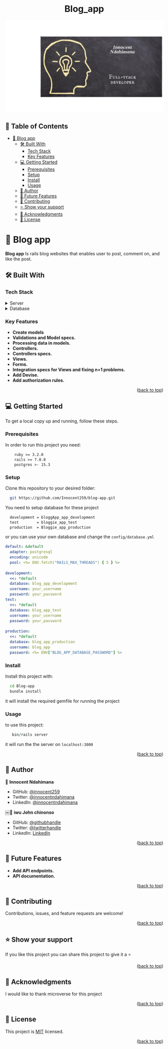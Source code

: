 <a name="readme-top"></a>

<div align="center">
    <br/>

# Blog_app

<img src="./app/assets/images/logo11.png" >

</div>
<!-- TABLE OF CONTENTS -->

## 📗 Table of Contents

- [📖 Blog app ](#-blog-app-)
  - [🛠 Built With ](#-built-with-)
    - [Tech Stack ](#tech-stack-)
    - [Key Features ](#key-features-)
  - [💻 Getting Started ](#-getting-started-)
    - [Prerequisites](#prerequisites)
    - [Setup](#setup)
    - [Install](#install)
    - [Usage](#usage)
  - [👥 Author ](#-author-)
  - [🔭 Future Features ](#-future-features-)
  - [🤝 Contributing ](#-contributing-)
  - [⭐️ Show your support ](#️-show-your-support-)
  - [🙏 Acknowledgments ](#-acknowledgments-)
  - [📝 License ](#-license-)

<!-- PROJECT DESCRIPTION -->

# 📖 Blog app <a name="about-project"></a>

**Blog app** Is rails blog websites that enables user to post, comment on, and like the post. 

## 🛠 Built With <a name="built-with"></a>

### Tech Stack <a name="tech-stack"></a>

<details>
  <summary>Server</summary>
    <li><a href="https://www.ruby-lang.org/en/">Ruby</a></li>
    <li><a href="https://rubyonrails.org/">Rails</a></li>
</details>
<details>
  <summary>Database</summary>
    <li><a href="https://www.postgresql.org/">Postgres</a></li>
</details>

<!-- Features -->

### Key Features <a name="key-features"></a>

- **Create models**
- **Validations and Model specs.**
- **Processing data in models.**
- **Controllers.**
- **Controllers specs.**
- **Views.**
- **Forms.**
- **Integration specs for Views and fixing n+1 problems.**
- **Add Devise.**
- **Add authorization rules.**

<p align="right">(<a href="#readme-top">back to top</a>)</p>

<!-- LIVE DEMO

## 🚀 Live Demo <a name="live-demo"></a>

- [Live Demo Link](https://stock-wise.vercel.app/)

<p align="right">(<a href="#readme-top">back to top</a>)</p> -->

<!-- GETTING STARTED -->

## 💻 Getting Started <a name="getting-started"></a>

To get a local copy up and running, follow these steps.

### Prerequisites

In order to run this project you need:

```
    ruby >= 3.2.0
    rails >= 7.0.8
    postgres >- 15.3
```

### Setup

Clone this repository to your desired folder:

```bash
  git https://github.com/Innocent259/blog-app.git
```

You need to setup database for these project

```
  development = bloggApp_app_development
  test        = bloggie_app_test
  production  = Bloggie_app_production
```

or you can use your own database and change the ```config/database.yml```

```yml
default: &default
  adapter: postgresql
  encoding: unicode
  pool: <%= ENV.fetch("RAILS_MAX_THREADS") { 5 } %>

development:
  <<: *default
  database: blog_app_development
  username: your_username
  password: your_password
test:
  <<: *default
  database: blog_app_test
  username: your_username
  password: your_password

production:
  <<: *default
  database: blog_app_production
  username: blog_app
  password: <%= ENV["BLOG_APP_DATABASE_PASSWORD"] %>

```

### Install

Install this project with:

```bash
  cd Blog-app
  bundle install
```

it will install the required gemfile for running the project

### Usage

to use this project:

```ruby
   bin/rails server
```

it will run the the server on ```localhost:3000```

<!-- ### Test

to run test in these this project:

```ruby
   rspec
```

it will run the all the unit test of these project

 -->


<p align="right">(<a href="#readme-top">back to top</a>)</p>


## 👥 Author <a name="author"></a>

 👤 **Innocent Ndahimana**

- GitHub: [@innocent259](https://github.com/Innocent259)
- Twitter: [@innocentndahimana](https://www.linkedin.com/in/innocent259/)
- LinkedIn: [@innocentndahimana](https://twitter.com/ndahimana259)

￼👤 **iwu John chinonso**

- GitHub: [@githubhandle](https://github.com/maths29)
- Twitter: [@twitterhandle](https://twitter.com/maths29)
- LinkedIn: [LinkedIn](https://www.linkedin.com/in/iwu-john-b92b01148/)

<p align="right">(<a href="#readme-top">back to top</a>)</p>

<!-- FUTURE FEATURES -->

## 🔭 Future Features <a name="future-features"></a>

- **Add API endpoints.**
- **API documentation.**


<p align="right">(<a href="#readme-top">back to top</a>)</p>

<!-- CONTRIBUTING -->

## 🤝 Contributing <a name="contributing"></a>

Contributions, issues, and feature requests are welcome!

<p align="right">(<a href="#readme-top">back to top</a>)</p>

<!-- SUPPORT -->

## ⭐️ Show your support <a name="support"></a>

If you like this project you can share this project to give it a ⭐️

<p align="right">(<a href="#readme-top">back to top</a>)</p>

<!-- ACKNOWLEDGEMENTS -->

## 🙏 Acknowledgments <a name="acknowledgements"></a>

I would like to thank microverse for this project

<p align="right">(<a href="#readme-top">back to top</a>)</p>

<!-- LICENSE -->

## 📝 License <a name="license"></a>

This project is [MIT](./LICENSE) licensed.

<p align="right">(<a href="#readme-top">back to top</a>)</p>
